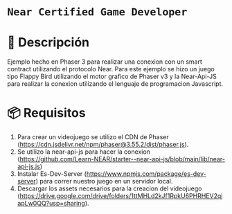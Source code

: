 # `Near Certified Game Developer`

# 📄 Descripción

Ejemplo hecho en Phaser 3 para realizar una conexion con un smart contract utilizando el protocolo Near. Para este ejemplo se hizo un juego tipo Flappy Bird utilizando el motor grafico de Phaser v3 y la Near-Api-JS para realizar la conexion utilizando el lenguaje de programacion Javascript.

# 📦 Requisitos

1. Para crear un videojuego se utilizo el CDN de Phaser (https://cdn.jsdelivr.net/npm/phaser@3.55.2/dist/phaser.js).
2. Se utilizo la near-api-js para hacer la conexion (https://github.com/Learn-NEAR/starter--near-api-js/blob/main/lib/near-api-js.js)
3. Instalar Es-Dev-Server (https://www.npmjs.com/package/es-dev-server) para correr nuestro juego en un servidor local.
4. Descargar los assets necesarios para la creacion del videojuego (https://drive.google.com/drive/folders/1ttMHLd2kJf1RpkU6PHRHEV2qjapLw0QQ?usp=sharing).
